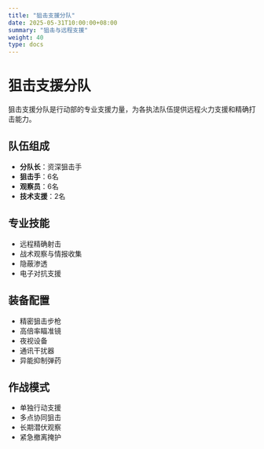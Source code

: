 ```yaml
---
title: "狙击支援分队"
date: 2025-05-31T10:00:00+08:00
summary: "狙击与远程支援"
weight: 40
type: docs
---
```


# 狙击支援分队

狙击支援分队是行动部的专业支援力量，为各执法队伍提供远程火力支援和精确打击能力。

## 队伍组成
- **分队长**：资深狙击手
- **狙击手**：6名
- **观察员**：6名
- **技术支援**：2名

## 专业技能
- 远程精确射击
- 战术观察与情报收集
- 隐蔽渗透
- 电子对抗支援

## 装备配置
- 精密狙击步枪
- 高倍率瞄准镜
- 夜视设备
- 通讯干扰器
- 异能抑制弹药

## 作战模式
- 单独行动支援
- 多点协同狙击
- 长期潜伏观察
- 紧急撤离掩护
